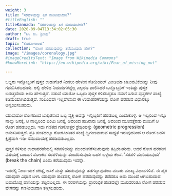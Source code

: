 ```yaml
---
weight: 3
title: "ಸರಪಳಿಯನ್ನು ಏಕೆ ಮುರಿಯಬೇಕು?"
#titleEnglish: ""
titleKannada: "ಸರಪಳಿಯನ್ನು ಏಕೆ ಮುರಿಯಬೇಕು?"
date: 2020-09-04T13:34:02+05:30
author: "ಟಿ. ಜಿ. ಶ್ರೀನಿಧಿ"
draft: true
topic: "ಕೊರೋನಾಲಜಿ"
collection: "ರೋಗ ಹರಡುವುದನ್ನು ತಡೆಯುವುದು ಹೇಗೆ?"
image: "/images/coronalogy.jpg"
#imageCreditsText: "Image from Wikimedia Commons"
#knowMoreLink: "https://en.wikipedia.org/wiki/Fear_of_missing_out"

---
```


ಒಬ್ಬರು ಇನ್ನೊಬ್ಬರಿಗೆ ಪುಸ್ತಕ ಉಡುಗೊರೆ ನೀಡಲು ಹೇಳುವ ಸೋಶಿಯಲ್ ಮೀಡಿಯಾ ಚಟುವಟಿಕೆಯನ್ನು ನೀವು ಗಮನಿಸಿರಬಹುದು. ಅಲ್ಲಿ ಹೇಳಿದ ನಿಯಮಗಳನ್ನೆಲ್ಲ ಎಲ್ಲರೂ ಪಾಲಿಸಿದರೆ ಒಬ್ಬೊಬ್ಬರಿಗೆ ಇಂತಿಷ್ಟು ಪುಸ್ತಕ ಬರುತ್ತದೆಂದು ಅದು ಹೇಳುತ್ತದೆ. ನಡುವೆ ಯಾರೋ ಒಬ್ಬರು ಪುಸ್ತಕ ಕಳಿಸದಿದ್ದರೂ ನಮಗೆ ಸಿಗುವ ಪುಸ್ತಕಗಳ ಸಂಖ್ಯೆ ಕಡಿಮೆಯಾಗಿಬಿಡುತ್ತದೆ. ಸಂಬಂಧವೇ ಇಲ್ಲವೆನಿಸುವ ಈ ಉದಾಹರಣೆಯನ್ನು ರೋಗ ಹರಡುವ ವಿಧಾನಕ್ಕೂ ಅನ್ವಯಿಸಬಹುದು.   

ಯಾವುದೋ ರೋಗದಿಂದ ಬಾಧಿತನಾದ ಒಬ್ಬ ವ್ಯಕ್ತಿ ಅದನ್ನು ಇನ್ನಿಬ್ಬರಿಗೆ ಹರಡಬಲ್ಲ ಎಂದುಕೊಳ್ಳಿ. ಆ ಇಬ್ಬರಿಂದ ಇನ್ನೂ ನಾಲ್ಕು ಜನಕ್ಕೆ, ಆ ನಾಲ್ವರಿಂದ ಎಂಟು ಜನಕ್ಕೆ, ಅವರಿಂದ ಹದಿನಾರು ಜನಕ್ಕೆ, ಅವರಿಂದ ಮೂವತ್ತೆರಡು ಮಂದಿಗೆ ಆ ರೋಗ ಹರಡಬಲ್ಲದು. ಇದು ಗಣಿತದ ಗುಣೋತ್ತರ ಶ್ರೇಢಿಯನ್ನು (geometric progression) ಅನುಸರಿಸುತ್ತದೆ. ಪ್ರತಿ ಹಂತದಲ್ಲೂ ರೋಗಪೀಡಿತರ ಸಂಖ್ಯೆ ದ್ವಿಗುಣವಾಗುವ ಸಾಧ್ಯತೆ ಇರುವುದರಿಂದ ಆ ರೋಗ ಬಹಳ ಕ್ಷಿಪ್ರವಾಗಿ ಇಡೀ ಸಮುದಾಯಕ್ಕೆ ಹರಡಿಬಿಡಬಲ್ಲದು.

ಪುಸ್ತಕ ಕಳಿಸುವ ಉದಾಹರಣೆಯಲ್ಲಿ ಸರಪಳಿಯನ್ನು ಮುಂದುವರೆಸದಿರುವುದು ತಪ್ಪಿರಬಹುದು. ಆದರೆ ರೋಗ ಹರಡುವ ವಿಷಯಕ್ಕೆ ಬಂದಾಗ ಸೋಂಕಿನ ಸರಪಳಿಯನ್ನು ತುಂಡರಿಸುವುದು ಬಹಳ ಒಳ್ಳೆಯ ಕೆಲಸ. 'ಸರಪಳಿ ಮುರಿಯುವುದು' (break the chain) ಎಂದು ಕರೆಯುವುದು ಇದನ್ನೇ. 

ಇದರಲ್ಲಿ ನಿರ್ಣಾಯಕ ಚಿಕಿತ್ಸೆ, ಲಸಿಕೆ ಮತ್ತು ಹರಡುವುದನ್ನು ತಡೆಗಟ್ಟುವುದೆಂಬ ಮೂರು ಮುಖ್ಯ ವಿಧಾನಗಳಿವೆ. ಈ ಪೈಕಿ ಯಾವುದೇ ವಿಧಾನ ಬಳಸಿ ಯಾವುದೇ ಹಂತದಲ್ಲಿ ರೋಗ ಹರಡುವುದನ್ನು ತಡೆದರೂ ಅದು ಮುಂದೆ ಆಗಬಹುದಾದ ಬಹುದೊಡ್ಡ ಹಾನಿಯನ್ನು ತಪ್ಪಿಸಬಲ್ಲದು. ಈ ಸರಪಳಿಯನ್ನು ಪ್ರಾರಂಭಿಕ ಹಂತದಲ್ಲೇ ಮುರಿದರಂತೂ ರೋಗ ಹರಡುವ ವೇಗವನ್ನು ಗಣನೀಯವಾಗಿ ತಗ್ಗಿಸಬಹುದು.

